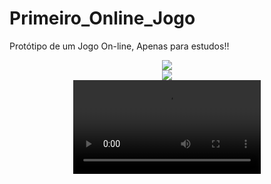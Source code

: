 # Primeiro_Online_Jogo 
 Protótipo de um Jogo On-line, Apenas para estudos!! 

<div align="center">
<img max-width="500" src= "https://github.com/Sam1536/Primeiro_Online_Jogo-/assets/89424721/b6bf2c88-10ec-425e-b52d-b3322bd7e54a"/>
 </div>

 <div align="center">
<img max-width="500" src= "https://github.com/Sam1536/Primeiro_Online_Jogo-/assets/89424721/eedab778-366a-4e5d-9115-c152ee8f9782"/>
 </div>


 <div align="center">
<video max-width="800" src= "https://github.com/Sam1536/Primeiro_Online_Jogo-/assets/89424721/c36fe6a6-4cdf-4033-b4dd-6044949cfaf3"/>
 </div>






